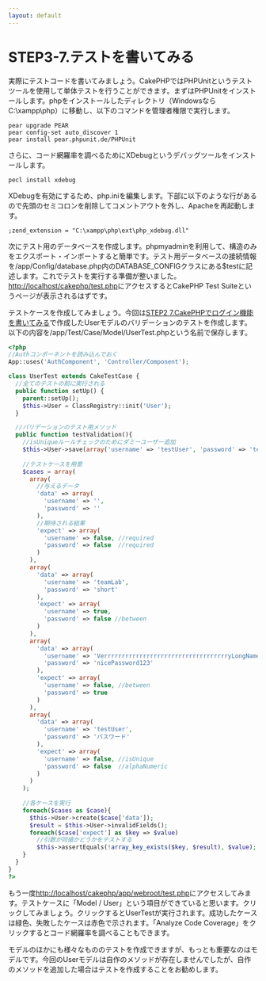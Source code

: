 ```yaml
---
layout: default
---
```

# STEP3-7.テストを書いてみる

実際にテストコードを書いてみましょう。CakePHPではPHPUnitというテストツールを使用して単体テストを行うことができます。まずはPHPUnitをインストールします。phpをインストールしたディレクトリ（WindowsならC:\xampp\php）に移動し、以下のコマンドを管理者権限で実行します。

    pear upgrade PEAR
    pear config-set auto_discover 1
    pear install pear.phpunit.de/PHPUnit

さらに、コード網羅率を調べるためにXDebugというデバッグツールをインストールします。

    pecl install xdebug

XDebugを有効にするため、php.iniを編集します。下部に以下のような行があるので先頭のセミコロンを削除してコメントアウトを外し、Apacheを再起動します。

    ;zend_extension = "C:\xampp\php\ext\php_xdebug.dll"

次にテスト用のデータベースを作成します。phpmyadminを利用して、構造のみをエクスポート・インポートすると簡単です。テスト用データベースの接続情報を/app/Config/database.php内のDATABASE_CONFIGクラスにある$testに記述します。これでテストを実行する準備が整いました。[http://localhost/cakephp/test.php](http://localhost/cakephp/test.php)にアクセスするとCakePHP Test Suiteというページが表示されるはずです。

テストケースを作成してみましょう。今回は[STEP2 7.CakePHPでログイン機能を書いてみる](STEP2-7.CakePHPでログイン機能を書いてみる)で作成したUserモデルのバリデーションのテストを作成します。以下の内容を/app/Test/Case/Model/UserTest.phpという名前で保存します。

```php
<?php
//Authコンポーネントを読み込んでおく
App::uses('AuthComponent', 'Controller/Component');

class UserTest extends CakeTestCase {
  //全てのテストの前に実行される
  public function setUp() {
    parent::setUp();
    $this->User = ClassRegistry::init('User');
  }

  //バリデーションのテスト用メソッド
  public function testValidation(){
    //isUniqueルールチェックのためにダミーユーザー追加
    $this->User->save(array('username' => 'testUser', 'password' => 'testPassword'));
  	
    //テストケースを用意
    $cases = array(
      array(
        //与えるデータ
        'data' => array(
          'username' => '',
          'password' => ''
        ),
        //期待される結果
        'expect' => array(
          'username' => false, //required
          'password' => false  //required
        )
      ),
      array(
        'data' => array(
          'username' => 'teamLab',
          'password' => 'short'
        ),
        'expect' => array(
          'username' => true,
          'password' => false //between
        )
      ),
      array(
        'data' => array(
          'username' => 'VerrrrrrrrrrrrrrrrrrrrrrrrrrrrrrrrrrryLongName',
          'password' => 'nicePassword123'
        ),
        'expect' => array(
          'username' => false, //between
          'password' => true
        )
      ),
      array(
        'data' => array(
          'username' => 'testUser',
          'password' => 'パスワード'
        ),
        'expect' => array(
          'username' => false, //isUnique
          'password' => false  //alphaNumeric
        )
      )
    );
    
    //各ケースを実行
    foreach($cases as $case){
      $this->User->create($case['data']);
      $result = $this->User->invalidFields();
      foreach($case['expect'] as $key => $value)
      	//引数が同値かどうかをテストする
        $this->assertEquals(!array_key_exists($key, $result), $value);
    }
  }
}
?>
```
もう一度[http://localhost/cakephp/app/webroot/test.php](http://localhost/cakephp/app/webroot/test.php)にアクセスしてみます。テストケースに「Model / User」という項目ができていると思います。クリックしてみましょう。クリックするとUserTestが実行されます。成功したケースは緑色、失敗したケースは赤色で示されます。「Analyze Code Coverage」をクリックするとコード網羅率を調べることもできます。

モデルのほかにも様々なもののテストを作成できますが、もっとも重要なのはモデルです。今回のUserモデルは自作のメソッドが存在しませんでしたが、自作のメソッドを追加した場合はテストを作成することをお勧めします。